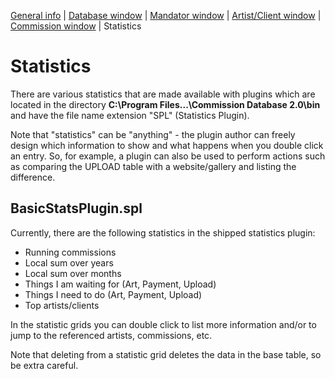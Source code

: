
[General info](README.md) | [Database window](HELP_DatabaseWindow.md) | [Mandator window](HELP_MandatorWindow.md) | [Artist/Client window](HELP_ArtistClientWindow.md) | [Commission window](HELP_CommissionWindow.md) | Statistics

# Statistics

There are various statistics that are made available with plugins which are located in the directory
**C:\Program Files...\Commission Database 2.0\bin** and have the file name extension "SPL" (Statistics Plugin).

Note that "statistics" can be "anything" - the plugin author can freely design which information to show
and what happens when you double click an entry.
So, for example, a plugin can also be used to perform actions such as comparing the UPLOAD table
with a website/gallery and listing the difference.

## BasicStatsPlugin.spl

Currently, there are the following statistics in the shipped statistics plugin:
- Running commissions
- Local sum over years
- Local sum over months
- Things I am waiting for (Art, Payment, Upload)
- Things I need to do (Art, Payment, Upload)
- Top artists/clients

In the statistic grids you can double click to list more information and/or to jump to the referenced artists, commissions, etc.

Note that deleting from a statistic grid deletes the data in the base table, so be extra careful.

